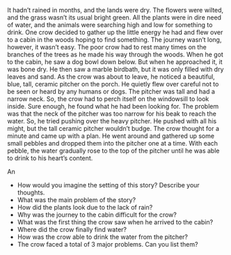 It hadn’t rained in months, and the lands were dry. The flowers were wilted, and the
grass wasn’t its usual bright green. All the plants were in dire need of water, and the
animals were searching high and low for something to drink.
One crow decided to gather up the little energy he had and flew over to a cabin in the woods
hoping to find something. The journey wasn’t long, however, it wasn’t easy. The poor crow had to rest many times on the branches of the trees as he made his way through the woods. When he got to the cabin, he saw a dog bowl down below. But when he approached it, it was
bone dry. He then saw a marble birdbath, but it was only filled with dry leaves and sand.
As the crow was about to leave, he noticed a beautiful, blue, tall, ceramic pitcher on the porch. 
He quietly flew over careful not to be seen or heard by any humans or dogs.
The pitcher was tall and had a narrow neck. So, the crow had to perch itself on the windowsill
to look inside. Sure enough, he found what he had been looking for.
The problem was that the neck of the pitcher was too narrow for his beak to reach the water.
So, he tried pushing over the heavy pitcher. He pushed with all his might, but the tall ceramic pitcher wouldn’t budge. The crow thought for a minute and came up with a plan. He went around and gathered up some small pebbles and dropped them into the pitcher one
at a time. With each pebble, the water gradually rose to the top of the pitcher until he was able to drink to his heart’s content.

An

- How would you imagine the setting of this story? Describe your thoughts.
- What was the main problem of the story?
- How did the plants look due to the lack of rain?
- Why was the journey to the cabin difficult for the crow?
- What was the first thing the crow saw when he arrived to the cabin?
- Where did the crow finally find water?
- How was the crow able to drink the water from the pitcher?
- The crow faced a total of 3 major problems. Can you list them?